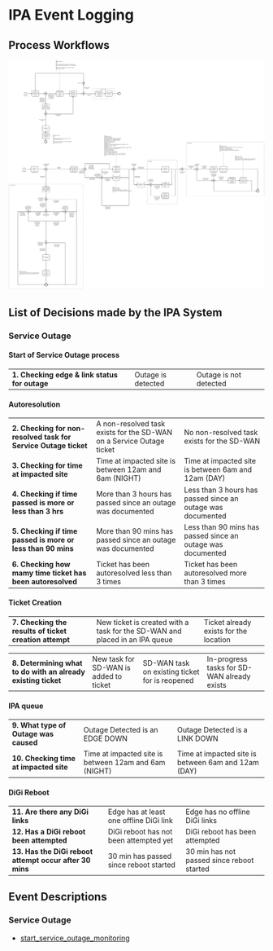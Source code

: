 # IPA Event Logging

## Process Workflows 
![](../../images/1-service-outage.jpg)

## List of Decisions made by the IPA System
### Service Outage
####  Start of Service Outage process

||||
|---------------------|----------------------|-------------------------|
|**1. Checking edge & link status for outage** |   Outage is detected | Outage is not detected  |

####  Autoresolution

||||
|---------------------|-------------------------|---------------------|
|**2. Checking for non-resolved task for Service Outage ticket**| A non-resolved task exists for the SD-WAN on a Service Outage ticket | No non-resolved task exists for the SD-WAN|
|**3. Checking for time at impacted site**| Time at impacted site is between 12am and 6am (NIGHT) | Time at impacted site is between 6am and 12am (DAY) |
|**4. Checking if time passed is more or less than 3 hrs**| More than 3 hours has passed since an outage was documented | Less than 3 hours has passed since an outage was documented |
|**5. Checking if time passed is more or less than 90 mins**| More than 90 mins has passed since an outage was documented | Less than 90 mins has passed since an outage was documented | 
|**6. Checking how mamy time ticket has been autoresolved**| Ticket has been autoresolved less than 3 times | Ticket has been autoresolved more than 3 times |

#### Ticket Creation

||||
|---------------------|-------------------------|-------------------------|
|**7. Checking the results of ticket creation attempt**| New ticket is created with a task for the SD-WAN and placed in an IPA queue   | Ticket already exists for the location|

|||||
|-------------------------|-------------------------|-------------------------|-------------------------|
|**8. Determining what to do with an already existing ticket**|New task for SD-WAN is added to ticket | SD-WAN task on existing ticket for is reopened  | In-progress tasks for SD-WAN already exists |    

#### IPA queue

||||
|---------------------|-------------------------|-------------------------|
| **9. What type of Outage was caused**| Outage Detected is an EDGE DOWN| Outage Detected is a LINK DOWN|
|**10. Checking time at impacted site**|Time at impacted site is between 12am and 6am (NIGHT)|Time at impacted site is between 6am and 12am (DAY)|

#### DiGi Reboot 

||||
|---------------------|-------------------------|-------------------------|
|**11. Are there any DiGi links**| Edge has at least one offline DiGi link| Edge has no offline DiGi links|
|**12. Has a DiGi reboot been attempted**|DiGi reboot has not been attempted yet|DiGi reboot has been attempted|
|**13. Has the DiGi reboot attempt occur after 30 mins** |30 min has passed since reboot started|30 min has not passed since reboot started|


## Event Descriptions
### Service Outage
* [start_service_outage_monitoring](../services/service-outage-monitor/actions/outage_monitoring/start_service_outage_monitoring.md)

 
 



 

 








